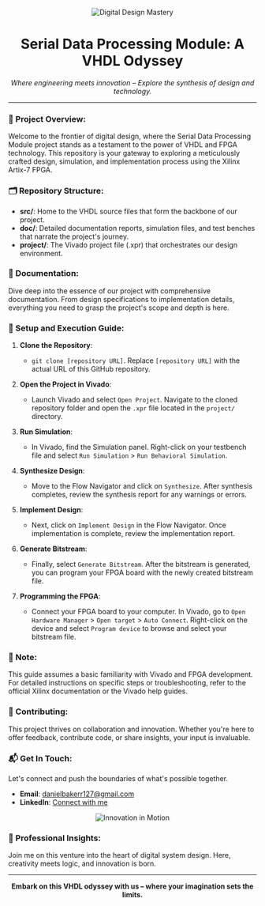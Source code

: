 <p align="center">
  <img src="https://media.giphy.com/media/xT9IgzoKnwFNmISR8I/giphy.gif" alt="Digital Design Mastery" />
</p>

<h1 align="center">Serial Data Processing Module: A VHDL Odyssey</h1>

<div align="center">
  <i>Where engineering meets innovation – Explore the synthesis of design and technology.</i>
</div>

---

### 📖 Project Overview:
Welcome to the frontier of digital design, where the Serial Data Processing Module project stands as a testament to the power of VHDL and FPGA technology. This repository is your gateway to exploring a meticulously crafted design, simulation, and implementation process using the Xilinx Artix-7 FPGA.

### 🗂 Repository Structure:
- **src/**: Home to the VHDL source files that form the backbone of our project.
- **doc/**: Detailed documentation reports, simulation files, and test benches that narrate the project's journey.
- **project/**: The Vivado project file (.xpr) that orchestrates our design environment.

### 📘 Documentation:
Dive deep into the essence of our project with comprehensive documentation. From design specifications to implementation details, everything you need to grasp the project's scope and depth is here.

### 🔧 Setup and Execution Guide:

1. **Clone the Repository**:
   - `git clone [repository URL]`. Replace `[repository URL]` with the actual URL of this GitHub repository.

2. **Open the Project in Vivado**:
   - Launch Vivado and select `Open Project`. Navigate to the cloned repository folder and open the `.xpr` file located in the `project/` directory.

3. **Run Simulation**:
   - In Vivado, find the Simulation panel. Right-click on your testbench file and select `Run Simulation` > `Run Behavioral Simulation`.

4. **Synthesize Design**:
   - Move to the Flow Navigator and click on `Synthesize`. After synthesis completes, review the synthesis report for any warnings or errors.

5. **Implement Design**:
   - Next, click on `Implement Design` in the Flow Navigator. Once implementation is complete, review the implementation report.

6. **Generate Bitstream**:
   - Finally, select `Generate Bitstream`. After the bitstream is generated, you can program your FPGA board with the newly created bitstream file.

7. **Programming the FPGA**:
   - Connect your FPGA board to your computer. In Vivado, go to `Open Hardware Manager` > `Open target` > `Auto Connect`. Right-click on the device and select `Program device` to browse and select your bitstream file.

### 📝 Note:
This guide assumes a basic familiarity with Vivado and FPGA development. For detailed instructions on specific steps or troubleshooting, refer to the official Xilinx documentation or the Vivado help guides.

### 🤝 Contributing:
This project thrives on collaboration and innovation. Whether you're here to offer feedback, contribute code, or share insights, your input is invaluable.

### 📬 Get In Touch:
Let's connect and push the boundaries of what's possible together.
- **Email**: [danielbakerr127@gmail.com](mailto:danielbakerr127@gmail.com)
- **LinkedIn**: [Connect with me](https://linkedin.com/in/danb127)

<p align="center">
  <img src="https://media.giphy.com/media/3ohhwytHcusSCXXOUg/giphy.gif" alt="Innovation in Motion" />
</p>

### 💼 Professional Insights:
Join me on this venture into the heart of digital system design. Here, creativity meets logic, and innovation is born.

---

<p align="center">
  <b>Embark on this VHDL odyssey with us – where your imagination sets the limits.</b>
</p>
